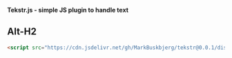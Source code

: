 **Tekstr.js - simple JS plugin to handle text**


Alt-H2
------

```HTML
<script src="https://cdn.jsdelivr.net/gh/MarkBuskbjerg/tekstr@0.0.1/dist/js/tekstr.min.js"></script>
```